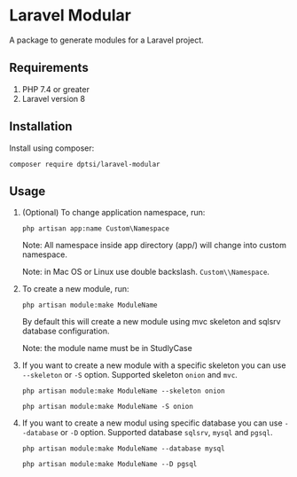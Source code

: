 # Laravel Modular

A package to generate modules for a Laravel project.

## Requirements

1. PHP 7.4 or greater
2. Laravel version 8

## Installation

Install using composer:

```shell
composer require dptsi/laravel-modular
```

## Usage

1. (Optional) To change application namespace, run:

    ```shell
    php artisan app:name Custom\Namespace
    ```

    Note: All namespace inside app directory (app/) will change into custom namespace.

    Note: in Mac OS or Linux use double backslash. `Custom\\Namespace`.

2. To create a new module, run:

    ```shell
    php artisan module:make ModuleName
    ```

    By default this will create a new module using mvc skeleton and sqlsrv database configuration.

    Note: the module name must be in StudlyCase

3. If you want to create a new module with a specific skeleton you can use `--skeleton` or `-S` option. Supported skeleton `onion` and `mvc`.

    ```shell
    php artisan module:make ModuleName --skeleton onion
    ```

    ```shell
    php artisan module:make ModuleName -S onion
    ```

4. If you want to create a new modul using specific database you can use `--database` or `-D` option.  Supported database `sqlsrv`, `mysql` and `pgsql`.

    ```shell
    php artisan module:make ModuleName --database mysql
    ```

    ```shell
    php artisan module:make ModuleName --D pgsql
    ```
